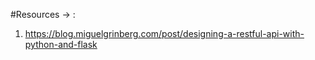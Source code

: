 #Resources -> :
1) https://blog.miguelgrinberg.com/post/designing-a-restful-api-with-python-and-flask

